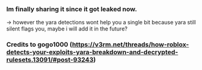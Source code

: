 ### Im finally sharing it since it got leaked now. 

-> however the yara detections wont help you a single bit because yara still silent flags you, maybe i will add it in the future?
### Credits to gogo1000 (https://v3rm.net/threads/how-roblox-detects-your-exploits-yara-breakdown-and-decrypted-rulesets.13091/#post-93243)
